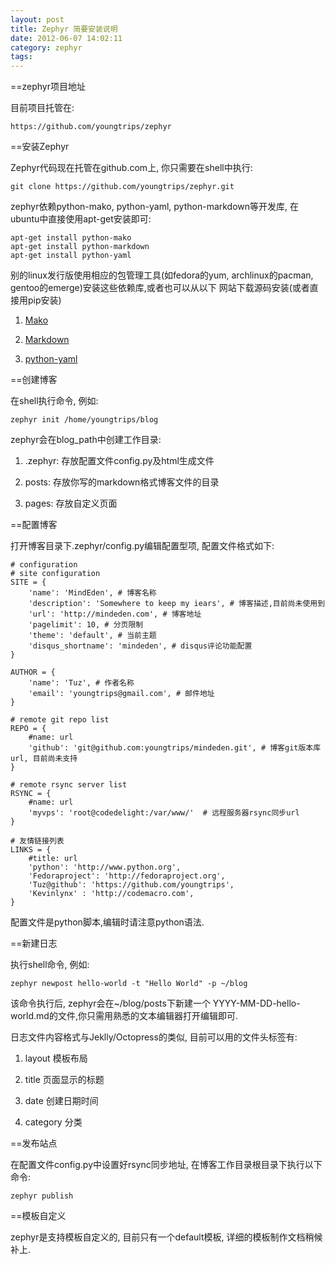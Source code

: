 ```yaml
---
layout: post
title: Zephyr 简要安装说明
date: 2012-06-07 14:02:11
category: zephyr
tags: 
---
```



==zephyr项目地址

目前项目托管在:

    https://github.com/youngtrips/zephyr


==安装Zephyr

Zephyr代码现在托管在github.com上, 你只需要在shell中执行:

    git clone https://github.com/youngtrips/zephyr.git


zephyr依赖python-mako, python-yaml, python-markdown等开发库, 在ubuntu中直接使用apt-get安装即可:

    apt-get install python-mako
    apt-get install python-markdown
    apt-get install python-yaml

别的linux发行版使用相应的包管理工具(如fedora的yum, archlinux的pacman, gentoo的emerge)安装这些依赖库,或者也可以从以下
网站下载源码安装(或者直接用pip安装)

1. [Mako](http://www.makotemplates.org)

2. [Markdown](http://pypi.python.org/pypi/Markdown)

3. [python-yaml](http://pyyaml.org/)

==创建博客

在shell执行命令, 例如:

    zephyr init /home/youngtrips/blog

zephyr会在blog_path中创建工作目录:

1. .zephyr: 存放配置文件config.py及html生成文件

2. posts: 存放你写的markdown格式博客文件的目录

3. pages: 存放自定义页面

==配置博客

打开博客目录下.zephyr/config.py编辑配置型项, 配置文件格式如下:

    # configuration
    # site configuration
    SITE = {
        'name': 'MindEden', # 博客名称
        'description': 'Somewhere to keep my iears', # 博客描述,目前尚未使用到
        'url': 'http://mindeden.com', # 博客地址
        'pagelimit': 10, # 分页限制
        'theme': 'default', # 当前主题
        'disqus_shortname': 'mindeden', # disqus评论功能配置
    }

    AUTHOR = {
        'name': 'Tuz', # 作者名称
        'email': 'youngtrips@gmail.com', # 邮件地址
    }

    # remote git repo list
    REPO = {
        #name: url
        'github': 'git@github.com:youngtrips/mindeden.git', # 博客git版本库url, 目前尚未支持
    }

    # remote rsync server list
    RSYNC = {
        #name: url
        'myvps': 'root@codedelight:/var/www/'  # 远程服务器rsync同步url
    }

    # 友情链接列表
    LINKS = {
        #title: url
        'python': 'http://www.python.org',
        'Fedoraproject': 'http://fedoraproject.org',
        'Tuz@github': 'https://github.com/youngtrips',
        'Kevinlynx' : 'http://codemacro.com',
    }

配置文件是python脚本,编辑时请注意python语法.


==新建日志

执行shell命令, 例如:

    zephyr newpost hello-world -t "Hello World" -p ~/blog

该命令执行后, zephyr会在~/blog/posts下新建一个 YYYY-MM-DD-hello-world.md的文件,你只需用熟悉的文本编辑器打开编辑即可.

日志文件内容格式与Jeklly/Octopress的类似, 目前可以用的文件头标签有:

1. layout 模板布局

2. title 页面显示的标题

3. date 创建日期时间

4. category 分类


==发布站点

在配置文件config.py中设置好rsync同步地址, 在博客工作目录根目录下执行以下命令:

    zephyr publish

==模板自定义

zephyr是支持模板自定义的, 目前只有一个default模板, 详细的模板制作文档稍候补上.


